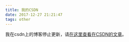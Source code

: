 ```yaml
---
title: 我的CSDN
date: 2017-12-27 21:21:47
tags: other
---
```


我在csdn上的博客停止更新，请[在这里查看在CSDN的文章](https://blog.csdn.net/dongchangzhang)。
